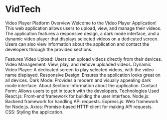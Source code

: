 # VidTech
 Video Player Platform 
Overview
Welcome to the Video Player Application! This web application allows users to upload, view, and manage their videos. The application features a responsive design, a dark mode interface, and a dynamic video player that displays selected videos on a dedicated screen. Users can also view information about the application and contact the developers through the provided sections.

Features
Video Upload: Users can upload videos directly from their devices.
Video Management: View, play, and remove uploaded videos.
Dynamic Video Player: A dedicated screen to play selected videos, with the video name displayed.
Responsive Design: Ensures the application looks great on all devices.
Dark Mode: Provides a modern and visually appealing dark mode interface.
About Section: Information about the application.
Contact Form: Allows users to get in touch with the developers.
Technologies Used
React.js: Front-end framework for building the user interface.
Node.js: Backend framework for handling API requests.
Express.js: Web framework for Node.js.
Axios: Promise-based HTTP client for making API requests.
CSS: Styling the application.
